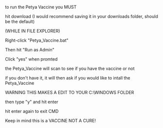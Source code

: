 to run the Petya Vaccine you MUST 

hit download (I would recommend saving it in your downloads folder, should be the default) 

(WHILE IN FILE EXPLORER)

Right-click "Petya_Vaccine.bat"

Then hit "Run as Admin"

Click "yes" when promted

the Petya_Vaccine will scan to see if you have the vaccine or not 

if you don't have it, it will then ask if you would like to intall the Petya_Vaccine

WARNING THIS MAKES A EDIT TO YOUR C:\WINDOWS FOLDER

then type "y" and hit enter 

hit enter again to exit CMD


Keep in mind this is a VACCINE NOT A CURE!
